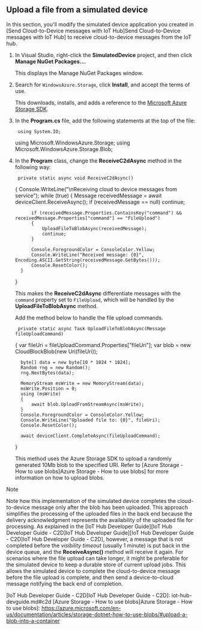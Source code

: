 ## Upload a file from a simulated device
In this section, you'll modify the simulated device application you created in [Send Cloud-to-Device messages with IoT Hub]Send Cloud-to-Device messages with IoT Hub] to receive cloud-to-device messages from the IoT hub.

1. In Visual Studio, right-click the **SimulatedDevice** project, and then click **Manage NuGet Packages...**. 

    This displays the Manage NuGet Packages window.

2. Search for `WindowsAzure.Storage`, click **Install**, and accept the terms of use. 

    This downloads, installs, and adds a reference to the [Microsoft Azure Storage SDK](https://www.nuget.org/packages/WindowsAzure.Storage/).

3. In the **Program.cs** file, add the following statements at the top of the file:

        using System.IO;
     using Microsoft.WindowsAzure.Storage;
     using Microsoft.WindowsAzure.Storage.Blob;
4. In the **Program** class, change the **ReceiveC2dAsync** method in the following way:

        private static async void ReceiveC2dAsync()
     {
         Console.WriteLine("\nReceiving cloud to device messages from service");
         while (true)
         {
             Message receivedMessage = await deviceClient.ReceiveAsync();
             if (receivedMessage == null) continue;

             if (receivedMessage.Properties.ContainsKey("command") && receivedMessage.Properties["command"] == "FileUpload")
             {
                 UploadFileToBlobAsync(receivedMessage);
                 continue;
             }

             Console.ForegroundColor = ConsoleColor.Yellow;
             Console.WriteLine("Received message: {0}", Encoding.ASCII.GetString(receivedMessage.GetBytes()));
             Console.ResetColor();
         }
     }

    This makes the **ReceiveC2dAsync** differentiate messages with the `command` property set to `FileUpload`, which will be handled by the **UploadFileToBlobAsync** method.

    Add the method below to handle the file upload commands.

        private static async Task UploadFileToBlobAsync(Message fileUploadCommand)
     {
         var fileUri = fileUploadCommand.Properties["fileUri"];
         var blob = new CloudBlockBlob(new Uri(fileUri));

         byte[] data = new byte[10 * 1024 * 1024];
         Random rng = new Random();
         rng.NextBytes(data);

         MemoryStream msWrite = new MemoryStream(data);
         msWrite.Position = 0;
         using (msWrite)
         {
             await blob.UploadFromStreamAsync(msWrite);
         }
         Console.ForegroundColor = ConsoleColor.Yellow;
         Console.WriteLine("Uploaded file to: {0}", fileUri);
         Console.ResetColor();

         await deviceClient.CompleteAsync(fileUploadCommand);
     }

    This method uses the Azure Storage SDK to upload a randomly generated 10Mb blob to the specified URI. Refer to [Azure Storage - How to use blobs]Azure Storage - How to use blobs] for more information on how to upload blobs.


> [!NOTE]
> Note how this implementation of the simulated device completes the cloud-to-device message only after the blob has been uploaded. This approach simplifies the processing of the uploaded files in the back end because the delivery acknowledgment represents the availability of the uploaded file for processing. As explained in the [IoT Hub Developer Guide][IoT Hub Developer Guide - C2D]IoT Hub Developer Guide][IoT Hub Developer Guide - C2D]IoT Hub Developer Guide - C2D], however, a message that is not completed before the *visibility timeout* (usually 1 minute) is put back in the device queue, and the **ReceiveAsync()** method will receive it again. For scenarios where the file upload can take longer, it might be preferable for the simulated device to keep a durable store of current upload jobs. This allows the simulated device to complete the cloud-to-device message before the file upload is complete, and then send a device-to-cloud message notifying the back end of completion.
> 
> 
<!-- Links -->
[IoT Hub Developer Guide - C2D]IoT Hub Developer Guide - C2D]: iot-hub-devguide.md#c2d
[Azure Storage - How to use blobs]Azure Storage - How to use blobs]: https://azure.microsoft.com/en-us/documentation/articles/storage-dotnet-how-to-use-blobs/#upload-a-blob-into-a-container

<!-- Images -->





